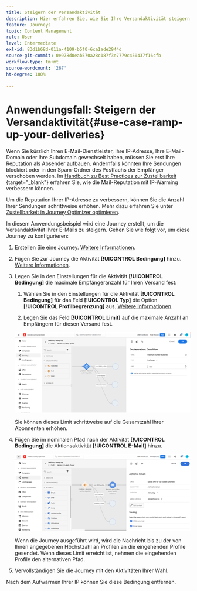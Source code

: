 ```yaml
---
title: Steigern der Versandaktivität
description: Hier erfahren Sie, wie Sie Ihre Versandaktivität steigern können.
feature: Journeys
topic: Content Management
role: User
level: Intermediate
exl-id: 83d1b68d-011a-4109-b5f0-6ca1ade2944d
source-git-commit: 0e978d0eab570a28c187f3e7779c450437f16cfb
workflow-type: tm+mt
source-wordcount: '267'
ht-degree: 100%

---
```


# Anwendungsfall: Steigern der Versandaktivität{#use-case-ramp-up-your-deliveries}

Wenn Sie kürzlich Ihren E-Mail-Dienstleister, Ihre IP-Adresse, Ihre E-Mail-Domain oder Ihre Subdomain gewechselt haben, müssen Sie erst Ihre Reputation als Absender aufbauen. Andernfalls könnten Ihre Sendungen blockiert oder in den Spam-Ordner des Postfachs der Empfänger verschoben werden. Im [Handbuch zu Best Practices zur Zustellbarkeit ](https://experienceleague.adobe.com/docs/deliverability-learn/deliverability-best-practice-guide/additional-resources/generic-resources/increase-reputation-with-ip-warming.html?lang=de){target=&quot;_blank&quot;} erfahren Sie, wie die Mail-Reputation mit IP-Warming verbessern können.

Um die Reputation Ihrer IP-Adresse zu verbessern, können Sie die Anzahl Ihrer Sendungen schrittweise erhöhen. Mehr dazu erfahren Sie unter [Zustellbarkeit in Journey Optimizer optimieren](../reports/deliverability.md).

In diesem Anwendungsbeispiel wird eine Journey erstellt, um die Versandaktivität Ihrer E-Mails zu steigern. Gehen Sie wie folgt vor, um diese Journey zu konfigurieren:

1. Erstellen Sie eine Journey. [Weitere Informationen](journey-gs.md).

1. Fügen Sie zur Journey die Aktivität **[!UICONTROL Bedingung]** hinzu. [Weitere Informationen](condition-activity.md).

1. Legen Sie in den Einstellungen für die Aktivität **[!UICONTROL Bedingung]** die maximale Empfängeranzahl für Ihren Versand fest:

   1. Wählen Sie in den Einstellungen für die Aktivität **[!UICONTROL Bedingung]** für das Feld **[!UICONTROL Typ]** die Option **[!UICONTROL Profilbegrenzung]** aus. [Weitere Informationen](condition-activity.md#profile_cap).

   1. Legen Sie das Feld **[!UICONTROL Limit]** auf die maximale Anzahl an Empfängern für diesen Versand fest.

   ![](assets/profile-cap-condition.png)

   Sie können dieses Limit schrittweise auf die Gesamtzahl Ihrer Abonnenten erhöhen.

1. Fügen Sie im nominalen Pfad nach der Aktivität **[!UICONTROL Bedingung]** die Aktionsaktivität **[!UICONTROL E-Mail]** hinzu.

   ![](assets/ramp-up-deliveries-message.png)

   Wenn die Journey ausgeführt wird, wird die Nachricht bis zu der von Ihnen angegebenen Höchstzahl an Profilen an die eingehenden Profile gesendet. Wenn dieses Limit erreicht ist, nehmen die eingehenden Profile den alternativen Pfad.

1. Vervollständigen Sie die Journey mit den Aktivitäten Ihrer Wahl.

Nach dem Aufwärmen Ihrer IP können Sie diese Bedingung entfernen.
